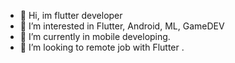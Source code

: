 - 👋 Hi, im flutter developer
- 👀 I’m interested in Flutter, Android, ML, GameDEV
- 🌱 I’m currently in mobile developing.
- 💞️ I’m looking to remote job with Flutter .
